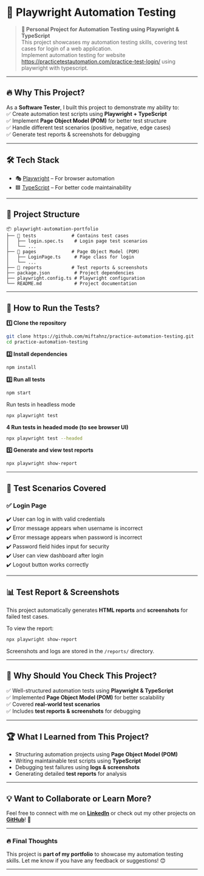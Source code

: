 # 🚀 Playwright Automation Testing

> **📌 Personal Project for Automation Testing using Playwright & TypeScript**  
> This project showcases my automation testing skills, covering test cases for login of a web application.  
> Implement automation testing for website https://practicetestautomation.com/practice-test-login/ using playwright with typescript.

---

## 🔥 **Why This Project?**

As a **Software Tester**, I built this project to demonstrate my ability to:  
✅ Create automation test scripts using **Playwright + TypeScript**  
✅ Implement **Page Object Model (POM)** for better test structure  
✅ Handle different test scenarios (positive, negative, edge cases)  
✅ Generate test reports & screenshots for debugging

---

## 🛠 **Tech Stack**

- 🎭 [Playwright](https://playwright.dev/) – For browser automation
- 🟦 [TypeScript](https://www.typescriptlang.org/) – For better code maintainability

---

## 📂 **Project Structure**

```
📦 playwright-automation-portfolio
├── 📂 tests             # Contains test cases
│   ├── login.spec.ts    # Login page test scenarios
│   └── ...
├── 📂 pages             # Page Object Model (POM)
│   ├── LoginPage.ts     # Page class for login
│   └── ...
├── 📂 reports           # Test reports & screenshots
├── package.json         # Project dependencies
├── playwright.config.ts # Playwright configuration
└── README.md            # Project documentation
```

---

## 🚀 **How to Run the Tests?**

**1️⃣ Clone the repository**

```bash
git clone https://github.com/miftahnz/practice-automation-testing.git
cd practice-automation-testing
```

**2️⃣ Install dependencies**

```bash
npm install
```

**3️⃣ Run all tests**

```bash
npm start
```

Run tests in headless mode

```bash
npx playwright test
```

**4️ Run tests in headed mode (to see browser UI)**

```bash
npx playwright test --headed
```

**5️⃣ Generate and view test reports**

```bash
npx playwright show-report
```

---

## 🎯 **Test Scenarios Covered**

### ✅ Login Page

✔️ User can log in with valid credentials  
✔️ Error message appears when username is incorrect  
✔️ Error message appears when password is incorrect  
✔️ Password field hides input for security  
✔️ User can view dashboard after login  
✔️ Logout button works correctly

---

## 📊 **Test Report & Screenshots**

This project automatically generates **HTML reports** and **screenshots** for failed test cases.

To view the report:

```bash
npx playwright show-report
```

Screenshots and logs are stored in the `/reports/` directory.

---

## 📢 **Why Should You Check This Project?**

✅ Well-structured automation tests using **Playwright & TypeScript**  
✅ Implemented **Page Object Model (POM)** for better scalability  
✅ Covered **real-world test scenarios**  
✅ Includes **test reports & screenshots** for debugging

---

## 🏆 **What I Learned from This Project?**

- Structuring automation projects using **Page Object Model (POM)**
- Writing maintainable test scripts using **TypeScript**
- Debugging test failures using **logs & screenshots**
- Generating detailed **test reports** for analysis

---

## 💡 **Want to Collaborate or Learn More?**

Feel free to connect with me on **[LinkedIn](www.linkedin.com/in/miftah-nurzanah-19705420b)** or check out my other projects on **[GitHub](https://github.com/miftahnz)**! 🚀

---

### 🔥 **Final Thoughts**

This project is **part of my portfolio** to showcase my automation testing skills. Let me know if you have any feedback or suggestions! 😊

---
